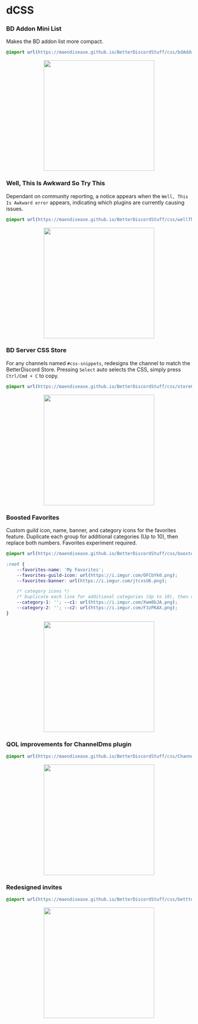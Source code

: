# dCSS

### BD Addon Mini List
Makes the BD addon list more compact.
```css
@import url(https://maendisease.github.io/BetterDiscordStuff/css/bdAddonMini.css);
```
<p align="center"><img height="300" align="center" src="https://i.imgur.com/7qwWYhB.gif"></p>

### Well, This Is Awkward So Try This
Dependant on community reporting, a notice appears when the `Well, This Is Awkward error` appears, indicating which plugins are currently causing issues.
```css
@import url(https://maendisease.github.io/BetterDiscordStuff/css/wellThisIsAwkwardSoTryThis.css);
```
<p align="center"><img height="300" align="center" src="https://i.imgur.com/Xq81f35.png"></p>

### BD Server CSS Store
For any channels named `#css-snippets`, redesigns the channel to match the BetterDiscord Store. Pressing `Select` auto selects the CSS, simply press `Ctrl/Cmd + C` to copy.
```css
@import url(https://maendisease.github.io/BetterDiscordStuff/css/storeCSS.css);
```
<p align="center"><img height="300" align="center" src="https://user-images.githubusercontent.com/90428263/168666925-45c0971c-1860-4406-a43a-47d6729c1cb0.gif"></p>

### Boosted Favorites
Custom guild icon, name, banner, and category icons for the favorites feature. Duplicate each group for additional categories (Up to 10), then replace both numbers. Favorites experiment required.
```css
@import url(https://maendisease.github.io/BetterDiscordStuff/css/boostedFavorites.css);

:root {
    --favorites-name: 'My Favorites';
    --favorites-guild-icon: url(https://i.imgur.com/OFCbYk0.png);
    --favorites-banner: url(https://i.imgur.com/jtcxsU6.png);

    /* category icons */
    /* Duplicate each line for additional categories (Up to 10), then replace both numbers. */
    --category-1: ''; --c1: url(https://i.imgur.com/Xwm8bJA.png);
    --category-2: ''; --c2: url(https://i.imgur.com/F3zPKAX.png);
}
```
<p align="center"><img height="300" align="center" src="https://i.imgur.com/V2MpSe3.png"></p>

### QOL improvements for ChannelDms plugin
```css
@import url(https://maendisease.github.io/BetterDiscordStuff/css/ChannelDms.css);
```
<p align="center"><img height="300" align="center" src="https://user-images.githubusercontent.com/90428263/168667568-be05fcaf-d1ea-43e0-be38-3bdb4e35323b.gif"></p>

### Redesigned invites
```css
@import url(https://maendisease.github.io/BetterDiscordStuff/css/bettterInvites.css);
```
<p align="center"><img height="300" align="center" src="https://i.imgur.com/lqvfkPD.gif"></p>

